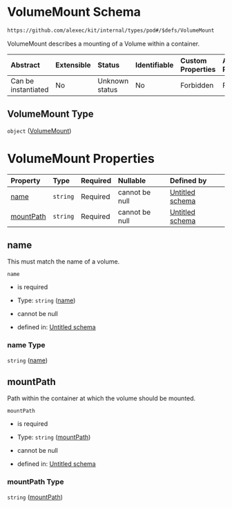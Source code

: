 # VolumeMount Schema

```txt
https://github.com/alexec/kit/internal/types/pod#/$defs/VolumeMount
```

VolumeMount describes a mounting of a Volume within a container.

| Abstract            | Extensible | Status         | Identifiable | Custom Properties | Additional Properties | Access Restrictions | Defined In                                                            |
| :------------------ | :--------- | :------------- | :----------- | :---------------- | :-------------------- | :------------------ | :-------------------------------------------------------------------- |
| Can be instantiated | No         | Unknown status | No           | Forbidden         | Forbidden             | none                | [pod.schema.json\*](../../out/pod.schema.json "open original schema") |

## VolumeMount Type

`object` ([VolumeMount](pod-defs-volumemount.md))

# VolumeMount Properties

| Property                | Type     | Required | Nullable       | Defined by                                                                                                                                                 |
| :---------------------- | :------- | :------- | :------------- | :--------------------------------------------------------------------------------------------------------------------------------------------------------- |
| [name](#name)           | `string` | Required | cannot be null | [Untitled schema](pod-defs-volumemount-properties-name.md "https://github.com/alexec/kit/internal/types/pod#/$defs/VolumeMount/properties/name")           |
| [mountPath](#mountpath) | `string` | Required | cannot be null | [Untitled schema](pod-defs-volumemount-properties-mountpath.md "https://github.com/alexec/kit/internal/types/pod#/$defs/VolumeMount/properties/mountPath") |

## name

This must match the name of a volume.

`name`

*   is required

*   Type: `string` ([name](pod-defs-volumemount-properties-name.md))

*   cannot be null

*   defined in: [Untitled schema](pod-defs-volumemount-properties-name.md "https://github.com/alexec/kit/internal/types/pod#/$defs/VolumeMount/properties/name")

### name Type

`string` ([name](pod-defs-volumemount-properties-name.md))

## mountPath

Path within the container at which the volume should be mounted.

`mountPath`

*   is required

*   Type: `string` ([mountPath](pod-defs-volumemount-properties-mountpath.md))

*   cannot be null

*   defined in: [Untitled schema](pod-defs-volumemount-properties-mountpath.md "https://github.com/alexec/kit/internal/types/pod#/$defs/VolumeMount/properties/mountPath")

### mountPath Type

`string` ([mountPath](pod-defs-volumemount-properties-mountpath.md))
